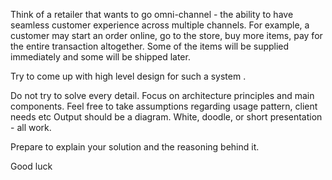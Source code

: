 Think of a retailer that wants to go omni-channel - the ability to have seamless customer experience across multiple channels. For example, a customer may start an order online, go to the store, buy more items, pay for the entire transaction altogether. Some of the items will be supplied immediately and some will be shipped later. 


Try to come up with high level design for such a system .

Do not try to solve every detail. Focus on architecture principles and main components.
Feel free to take assumptions regarding usage pattern, client needs etc 
Output should be a diagram. White, doodle, or short presentation  - all work. 

Prepare to explain your solution and the reasoning behind it.


Good luck
